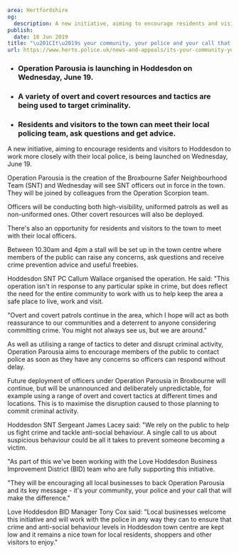 ```yaml
area: Hertfordshire
og:
  description: A new initiative, aiming to encourage residents and visitors to Hoddesdon to work more closely with their local police, is being launched on Wednesday, June 19.
publish:
  date: 18 Jun 2019
title: "\u201CIt\u2019s your community, your police and your call that will make the difference\u201D"
url: https://www.herts.police.uk/news-and-appeals/its-your-community-your-police-and-your-call-that-will-make-the-difference-0388-k
```

* ### Operation Parousia is launching in Hoddesdon on Wednesday, June 19.

 * ### A variety of overt and covert resources and tactics are being used to target criminality.

 * ### Residents and visitors to the town can meet their local policing team, ask questions and get advice.

A new initiative, aiming to encourage residents and visitors to Hoddesdon to work more closely with their local police, is being launched on Wednesday, June 19.

Operation Parousia is the creation of the Broxbourne Safer Neighbourhood Team (SNT) and Wednesday will see SNT officers out in force in the town. They will be joined by colleagues from the Operation Scorpion team.

Officers will be conducting both high-visibility, uniformed patrols as well as non-uniformed ones. Other covert resources will also be deployed.

There's also an opportunity for residents and visitors to the town to meet with their local officers.

Between 10.30am and 4pm a stall will be set up in the town centre where members of the public can raise any concerns, ask questions and receive crime prevention advice and useful freebies.

Hoddesdon SNT PC Callum Wallace organised the operation. He said: "This operation isn't in response to any particular spike in crime, but does reflect the need for the entire community to work with us to help keep the area a safe place to live, work and visit.

"Overt and covert patrols continue in the area, which I hope will act as both reassurance to our communities and a deterrent to anyone considering committing crime. You might not always see us, but we are around."

As well as utilising a range of tactics to deter and disrupt criminal activity, Operation Parousia aims to encourage members of the public to contact police as soon as they have any concerns so officers can respond without delay.

Future deployment of officers under Operation Parousia in Broxbourne will continue, but will be unannounced and deliberately unpredictable, for example using a range of overt and covert tactics at different times and locations. This is to maximise the disruption caused to those planning to commit criminal activity.

Hoddesdon SNT Sergeant James Lacey said: "We rely on the public to help us fight crime and tackle anti-social behaviour. A single call to us about suspicious behaviour could be all it takes to prevent someone becoming a victim.

"As part of this we've been working with the Love Hoddesdon Business Improvement District (BID) team who are fully supporting this initiative.

"They will be encouraging all local businesses to back Operation Parousia and its key message - it's your community, your police and your call that will make the difference."

Love Hoddesdon BID Manager Tony Cox said: "Local businesses welcome this initiative and will work with the police in any way they can to ensure that crime and anti-social behaviour levels in Hoddesdon town centre are kept low and it remains a nice town for local residents, shoppers and other visitors to enjoy."
